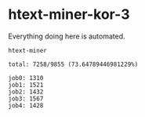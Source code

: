 # htext-miner-kor-3

Everything doing here is automated.

```
htext-miner

total: 7258/9855 (73.64789446981229%)

job0: 1310
job1: 1521
job2: 1432
job3: 1567
job4: 1428
```